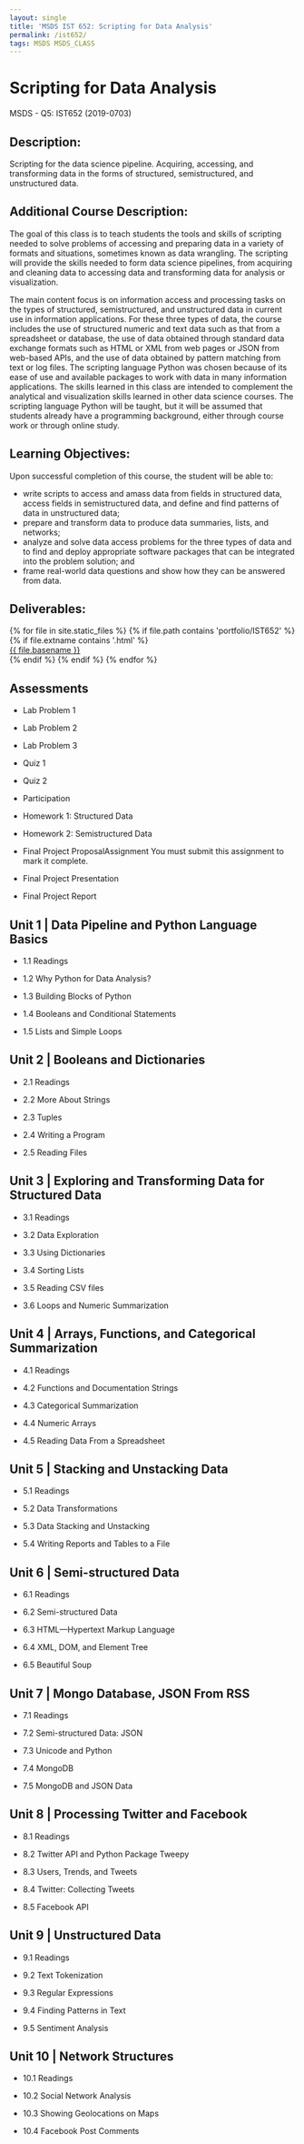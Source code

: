 ```yaml
---
layout: single
title: 'MSDS IST 652: Scripting for Data Analysis'
permalink: /ist652/
tags: MSDS MSDS_CLASS
---
```


# Scripting for Data Analysis

MSDS - Q5: IST652 (2019-0703)

## Description:

Scripting for the data science pipeline. Acquiring, accessing, and transforming data in the
forms of structured, semistructured, and unstructured data.

## Additional Course Description:

The goal of this class is to teach students the tools and skills of scripting needed to solve
problems of accessing and preparing data in a variety of formats and situations, sometimes
known as data wrangling. The scripting will provide the skills needed to form data science
pipelines, from acquiring and cleaning data to accessing data and transforming data for analysis
or visualization.

The main content focus is on information access and processing tasks on the types of
structured, semistructured, and unstructured data in current use in information applications. For
these three types of data, the course includes the use of structured numeric and text data such
as that from a spreadsheet or database, the use of data obtained through standard data
exchange formats such as HTML or XML from web pages or JSON from web-based APIs, and
the use of data obtained by pattern matching from text or log files. The scripting language
Python was chosen because of its ease of use and available packages to work with data in
many information applications. The skills learned in this class are intended to complement the
analytical and visualization skills learned in other data science courses. The scripting language
Python will be taught, but it will be assumed that students already have a programming
background, either through course work or through online study.

## Learning Objectives:

Upon successful completion of this course, the student will be able to:

* write scripts to access and amass data from fields in structured data, access fields in
semistructured data, and define and find patterns of data in unstructured data;
* prepare and transform data to produce data summaries, lists, and networks;
* analyze and solve data access problems for the three types of data and to find and deploy
appropriate software packages that can be integrated into the problem solution; and
* frame real-world data questions and show how they can be answered from data.

## Deliverables: 

<div>
{% for file in site.static_files %}
    {% if file.path contains 'portfolio/IST652' %}
        {% if file.extname contains '.html' %}
            <div><a href="https://danielcaraway.github.io/{{ file.path }}">{{ file.basename }}</a></div>
        {% endif %}
    {% endif %}
{% endfor %}
</div>

## Assessments

* Lab Problem 1  

* Lab Problem 2  

* Lab Problem 3  

* Quiz 1  

* Quiz 2  

* Participation  

* Homework 1: Structured Data  

* Homework 2: Semistructured Data  

* Final Project ProposalAssignment  You must submit this assignment to mark it complete.

* Final Project Presentation  

* Final Project Report  

## Unit 1 | Data Pipeline and Python Language Basics

* 1.1 Readings  

* 1.2 Why Python for Data Analysis?  

* 1.3 Building Blocks of Python  

* 1.4 Booleans and Conditional Statements  

* 1.5 Lists and Simple Loops  

## Unit 2 | Booleans and Dictionaries

* 2.1 Readings  

* 2.2 More About Strings  

* 2.3 Tuples  

* 2.4 Writing a Program  

* 2.5 Reading Files  

## Unit 3 | Exploring and Transforming Data for Structured Data

* 3.1 Readings  

* 3.2 Data Exploration  

* 3.3 Using Dictionaries  

* 3.4 Sorting Lists  

* 3.5 Reading CSV files  

* 3.6 Loops and Numeric Summarization  

## Unit 4 | Arrays, Functions, and Categorical Summarization

* 4.1 Readings  

* 4.2 Functions and Documentation Strings  

* 4.3 Categorical Summarization  

* 4.4 Numeric Arrays  

* 4.5 Reading Data From a Spreadsheet  

## Unit 5 | Stacking and Unstacking Data

* 5.1 Readings  

* 5.2 Data Transformations  

* 5.3 Data Stacking and Unstacking  

* 5.4 Writing Reports and Tables to a File  

## Unit 6 | Semi-structured Data

* 6.1 Readings  

* 6.2 Semi-structured Data  

* 6.3 HTML—Hypertext Markup Language  

* 6.4 XML, DOM, and Element Tree  

* 6.5 Beautiful Soup  

## Unit 7 | Mongo Database, JSON From RSS

* 7.1 Readings  

* 7.2 Semi-structured Data: JSON  

* 7.3 Unicode and Python  

* 7.4 MongoDB  

* 7.5 MongoDB and JSON Data  

## Unit 8 | Processing Twitter and Facebook

* 8.1 Readings  

* 8.2 Twitter API and Python Package Tweepy  

* 8.3 Users, Trends, and Tweets  

* 8.4 Twitter: Collecting Tweets  

* 8.5 Facebook API  

## Unit 9 | Unstructured Data

* 9.1 Readings  

* 9.2 Text Tokenization  

* 9.3 Regular Expressions  

* 9.4 Finding Patterns in Text  

* 9.5 Sentiment Analysis  

## Unit 10 | Network Structures

* 10.1 Readings  

* 10.2 Social Network Analysis  

* 10.3 Showing Geolocations on Maps  

* 10.4 Facebook Post Comments  